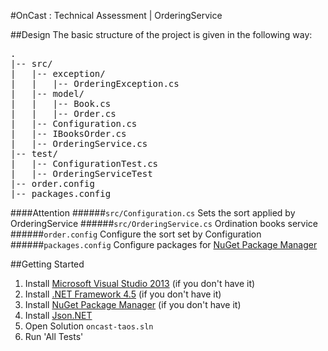 ﻿#OnCast : Technical Assessment | OrderingService

##Design
The basic structure of the project is given in the following way:
<pre>
.
|-- src/
|   |-- exception/
|	|	|-- OrderingException.cs
|   |-- model/
|	|	|-- Book.cs
|	|	|-- Order.cs
|	|-- Configuration.cs
|	|-- IBooksOrder.cs
|	|-- OrderingService.cs
|-- test/
|	|-- ConfigurationTest.cs
|	|-- OrderingServiceTest
|-- order.config
|-- packages.config
</pre>
####Attention
######`src/Configuration.cs` Sets the sort applied by OrderingService
######`src/OrderingService.cs` Ordination books service
######`order.config` Configure the sort set by Configuration
######`packages.config` Configure packages for [NuGet Package Manager](https://www.nuget.org/)


##Getting Started
1. Install [Microsoft Visual Studio 2013](http://nodejs.org/download/) (if you don't have it)
2. Install [.NET Framework 4.5](http://www.microsoft.com/pt-br/download/details.aspx?id=30653) (if you don't have it)
3. Install [NuGet Package Manager](https://www.nuget.org/) (if you don't have it)
4. Install [Json.NET](https://www.nuget.org/packages/Newtonsoft.Json/6.0.8)
5. Open Solution `oncast-taos.sln`
6. Run 'All Tests'
